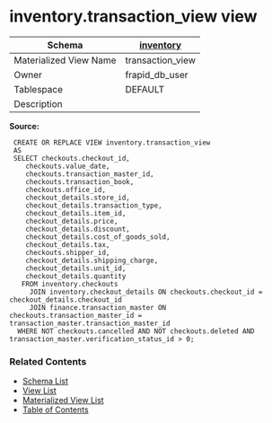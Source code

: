# inventory.transaction_view view

| Schema | [inventory](../../schemas/inventory.md) |
| ------ | ----------------------------------------------- |
| Materialized View Name | transaction_view |
| Owner | frapid_db_user |
| Tablespace | DEFAULT |
| Description |  |

**Source:**

```plpgsql
 CREATE OR REPLACE VIEW inventory.transaction_view
 AS
 SELECT checkouts.checkout_id,
    checkouts.value_date,
    checkouts.transaction_master_id,
    checkouts.transaction_book,
    checkouts.office_id,
    checkout_details.store_id,
    checkout_details.transaction_type,
    checkout_details.item_id,
    checkout_details.price,
    checkout_details.discount,
    checkout_details.cost_of_goods_sold,
    checkout_details.tax,
    checkouts.shipper_id,
    checkout_details.shipping_charge,
    checkout_details.unit_id,
    checkout_details.quantity
   FROM inventory.checkouts
     JOIN inventory.checkout_details ON checkouts.checkout_id = checkout_details.checkout_id
     JOIN finance.transaction_master ON checkouts.transaction_master_id = transaction_master.transaction_master_id
  WHERE NOT checkouts.cancelled AND NOT checkouts.deleted AND transaction_master.verification_status_id > 0;
```


### Related Contents
* [Schema List](../../schemas.md)
* [View List](../../views.md)
* [Materialized View List](../../materialized-views.md)
* [Table of Contents](../../README.md)


